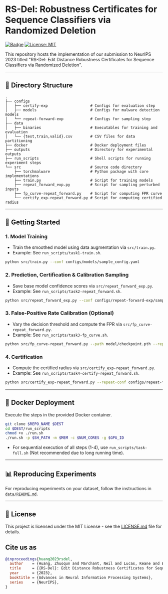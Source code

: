 # RS-Del: Robustness Certificates for Sequence Classifiers via Randomized Deletion

[![Badge](https://img.shields.io/badge/NeurIPS-2023-blue)](https://nips.cc/Conferences/2023) [![License: MIT](https://img.shields.io/badge/License-MIT-yellow.svg)](https://opensource.org/licenses/MIT)

This repository hosts the implementation of our submission to NeurIPS 2023 titled "RS-Del: Edit Distance Robustness Certificates for Sequence Classifiers via Randomized Deletion".

---

## 📂 Directory Structure

```plaintext
.
├── configs
│   ├── certify-exp                   # Configs for evaluation step
│   ├── models                        # Configs for malware detection models
│   └── repeat-forward-exp            # Configs for sampling step
├── data
│   ├── binaries                      # Executables for training and evaluation
│   └── {test,train,valid}.csv        # CSV files for data partitioning
├── docker                            # Docker deployment files
├── outputs                           # Directory for experimental outputs
├── run_scripts                       # Shell scripts for running experiment steps
└── src                               # Source code directory
    ├── torchmalware                  # Python package with core implementations
    ├── train.py                      # Script for training models
    ├── repeat_forward_exp.py         # Script for sampling perturbed inputs
    ├── fp_curve-repeat_forward.py    # Script for computing FPR curve
    └── certify_exp-repeat_forward.py # Script for computing certified radius
```

---

## 🚀 Getting Started

### 1. **Model Training**

- Train the smoothed model using data augmentation via `src/train.py`.
- Example: See `run_scripts/task1-train.sh`.

```bash
python src/train.py --conf configs/models/sample_config.yaml
```

### 2. **Prediction, Certification & Calibration Sampling**

- Save base model confidence scores via `src/repeat_forward_exp.py`.
- Example: See `run_scripts/task2-repeat_forward.sh`.

```bash
python src/repeat_forward_exp.py --conf configs/repeat-forward-exp/sample_config.yaml
```

### 3. **False-Positive Rate Calibration (Optional)**

- Vary the decision threshold and compute the FPR via `src/fp_curve-repeat_forward.py`.
- Example: See `run_scripts/task3-fp_curve.sh`.

```bash
python src/fp_curve-repeat_forward.py --path model/checkpoint.pth --repeat-conf configs/repeat-forward-exp/sample_config.yaml
```

### 4. **Certification**

- Compute the certified radius via `src/certify_exp-repeat_forward.py`.
- Example: See `run_scripts/task4-certify-repeat_forward.sh`.

```bash
python src/certify_exp-repeat_forward.py --repeat-conf configs/repeat-forward-exp/sample_config.yaml --certify-conf configs/certify-exp/sample_config.yaml
```

---

## 🐳 Docker Deployment

Execute the steps in the provided Docker container.

```bash
git clone $REPO_NAME $DEST
cd $DEST/run_scripts
chmod +x ./run.sh
./run.sh -p $SH_PATH -m $MEM -c $NUM_CORES -g $GPU_ID
```

- For sequential execution of all steps (1-4), use `run_scripts/task-full.sh` (Not recommended due to long running time).

---

## 📊 Reproducing Experiments

For reproducing experiments on your dataset, follow the instructions in [`data/README.md`](data/README.md).

---

## 📄 License

This project is licensed under the MIT License - see the [LICENSE.md](LICENSE.md) file for details.

## Cite us as

```bibtex
@inproceedings{huang2023rsdel,
  author    = {Huang, Zhuoqun and Marchant, Neil and Lucas, Keane and Bauer, Lujo and Ohrimenko, Olya and Rubinstein, Benjamin I. P.},
  title     = {{RS-Del}: Edit Distance Robustness Certificates for Sequence Classifiers via Randomized Deletion},
  year      = {2023},
  booktitle = {Advances in Neural Information Processing Systems},
  series    = {NeurIPS},
}
```